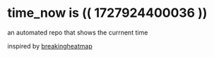 # time_now is (( 1727924400036 ))

an automated repo that shows the currnent time

inspired by [breakingheatmap](https://github.com/breakingheatmap/breakingheatmap)